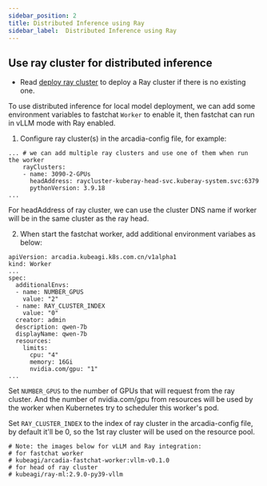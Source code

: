 ```yaml
---
sidebar_position: 2
title: Distributed Inference using Ray
sidebar_label:  Distributed Inference using Ray
---
```


## Use ray cluster for distributed inference

* Read [deploy ray cluster](./deploy-ray.md) to deploy a Ray cluster if there is no existing one.

To use distributed inference for local model deployment, we can add some environment variables to fastchat ```Worker``` to enable it, then fastchat can run in vLLM mode with Ray enabled.

1. Configure ray cluster(s) in the arcadia-config file, for example:
```
... # we can add multiple ray clusters and use one of them when run the worker
    rayClusters:
    - name: 3090-2-GPUs
      headAddress: raycluster-kuberay-head-svc.kuberay-system.svc:6379
      pythonVersion: 3.9.18
...
```
For headAddress of ray cluster, we can use the cluster DNS name if worker will be in the same cluster as the ray head.

2. When start the fastchat worker, add additional environment variabes as below:
```
apiVersion: arcadia.kubeagi.k8s.com.cn/v1alpha1
kind: Worker
...
spec:
  additionalEnvs:
  - name: NUMBER_GPUS
    value: "2"
  - name: RAY_CLUSTER_INDEX
    value: "0"
  creator: admin
  description: qwen-7b
  displayName: qwen-7b
  resources:
    limits:
      cpu: "4"
      memory: 16Gi
      nvidia.com/gpu: "1"
...
```
Set ```NUMBER_GPUS``` to the number of GPUs that will request from the ray cluster. And the number of nvidia.com/gpu from resources will be used by the worker when Kubernetes try to scheduler this worker's pod.

Set ```RAY_CLUSTER_INDEX``` to the index of ray cluster in the arcadia-config file, by default it'll be 0, so the 1st ray cluster will be used on the resource pool.

```
# Note: the images below for vLLM and Ray integration:
# for fastchat worker
# kubeagi/arcadia-fastchat-worker:vllm-v0.1.0
# for head of ray cluster
# kubeagi/ray-ml:2.9.0-py39-vllm
```
